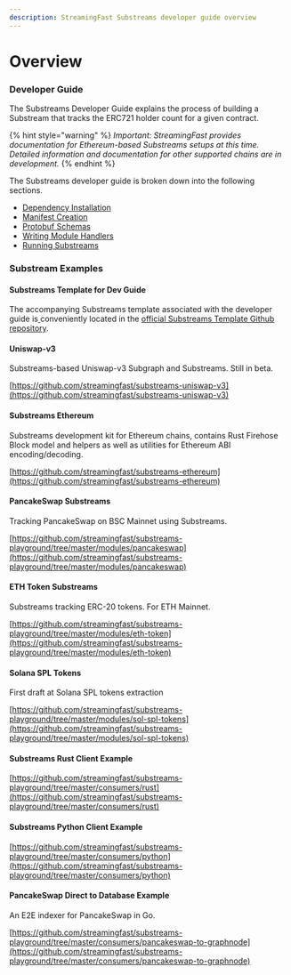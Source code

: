 ```yaml
---
description: StreamingFast Substreams developer guide overview
---
```


# Overview

### Developer Guide

The Substreams Developer Guide explains the process of building a Substream that tracks the ERC721 holder count for a given contract.

{% hint style="warning" %}
_Important: StreamingFast provides documentation for Ethereum-based Substreams setups at this time. Detailed information and documentation for other supported chains are in development._
{% endhint %}

The Substreams developer guide is broken down into the following sections.

* [Dependency Installation](installation-requirements.md)
* [Manifest Creation](creating-your-manifest.md)
* [Protobuf Schemas](creating-protobuf-schemas.md)
* [Writing Module Handlers](writing-module-handlers.md)
* [Running Substreams](running-substreams.md)

### Substream Examples

#### Substreams Template for Dev Guide

The accompanying Substreams template associated with the developer guide is[ ](https://github.com/streamingfast/substreams-template)conveniently located in the [official Substreams Template Github repository](https://github.com/streamingfast/substreams-template).&#x20;

#### Uniswap-v3

Substreams-based Uniswap-v3 Subgraph and Substreams. Still in beta.

[https://github.com/streamingfast/substreams-uniswap-v3](https://github.com/streamingfast/substreams-uniswap-v3)

#### Substreams Ethereum

Substreams development kit for Ethereum chains, contains Rust Firehose Block model and helpers as well as utilities for Ethereum ABI encoding/decoding.

[https://github.com/streamingfast/substreams-ethereum](https://github.com/streamingfast/substreams-ethereum)

#### PancakeSwap Substreams

Tracking PancakeSwap on BSC Mainnet using Substreams.

[https://github.com/streamingfast/substreams-playground/tree/master/modules/pancakeswap](https://github.com/streamingfast/substreams-playground/tree/master/modules/pancakeswap)

#### ETH Token Substreams

Substreams tracking ERC-20 tokens. For ETH Mainnet.

[https://github.com/streamingfast/substreams-playground/tree/master/modules/eth-token](https://github.com/streamingfast/substreams-playground/tree/master/modules/eth-token)

#### Solana SPL Tokens

First draft at Solana SPL tokens extraction

[https://github.com/streamingfast/substreams-playground/tree/master/modules/sol-spl-tokens](https://github.com/streamingfast/substreams-playground/tree/master/modules/sol-spl-tokens)

#### Substreams Rust Client Example

[https://github.com/streamingfast/substreams-playground/tree/master/consumers/rust](https://github.com/streamingfast/substreams-playground/tree/master/consumers/rust)

#### Substreams Python Client Example

[https://github.com/streamingfast/substreams-playground/tree/master/consumers/python](https://github.com/streamingfast/substreams-playground/tree/master/consumers/python)

#### PancakeSwap Direct to Database Example

An E2E indexer for PancakeSwap in Go.

[https://github.com/streamingfast/substreams-playground/tree/master/consumers/pancakeswap-to-graphnode](https://github.com/streamingfast/substreams-playground/tree/master/consumers/pancakeswap-to-graphnode)
